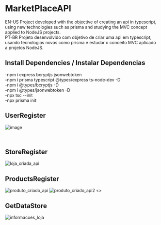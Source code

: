 # MarketPlaceAPI
EN-US Project developed with the objective of creating an api in typescript, using new technologies such as prisma and studying the MVC concept applied to NodeJS projects.<br>
PT-BR    Projeto desenvolvido com objetivo de criar uma api em typescript, usando tecnologias novas como prisma e estudar o conceito MVC aplicado a projetos NodeJS.


## Install Dependencies / Instalar Dependencias 
-npm i express bcryptjs jsonwebtoken<br>
-npm i prisma typescript @types/express ts-node-dev -D <br>
-npm i @types/bcryptjs -D <br>
-npm i @types/jsonwebtoken -D <br>
-npx tsc --init <br>
-npx prisma init


## UserRegister
![image](https://github.com/yanrodrigues205/MarketPlaceAPI/assets/92941649/35c0a2dc-f4da-4a11-8bf2-d1f57a7f0732)

<br>

## StoreRegister
![loja_criada_api](https://github.com/yanrodrigues205/MarketPlaceAPI/assets/92941649/7dcd1562-2886-451f-8702-ab5fd734bd01)
<br>

## ProductsRegister
![produto_criado_api](https://github.com/yanrodrigues205/MarketPlaceAPI/assets/92941649/3583edbf-4f3e-4743-967f-361173b4d044)
![produto_criado_api2](https://github.com/yanrodrigues205/MarketPlaceAPI/assets/92941649/8710b04b-d0cd-4e86-acb5-4d1ed5c98409)
<>

## GetDataStore
![informacoes_loja](https://github.com/yanrodrigues205/MarketPlaceAPI/assets/92941649/9e732a00-b610-43d4-ab30-acadd23d01c9)

